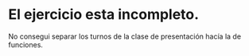 # El ejercicio esta incompleto.

No consegui separar los turnos de la clase de presentación hacía la de funciones.
